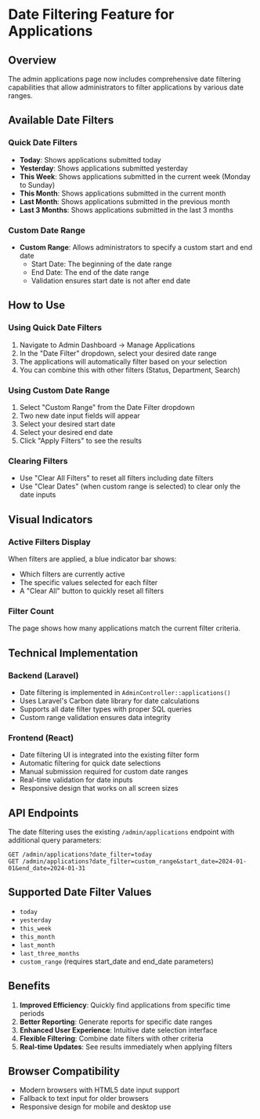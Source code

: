 # Date Filtering Feature for Applications

## Overview
The admin applications page now includes comprehensive date filtering capabilities that allow administrators to filter applications by various date ranges.

## Available Date Filters

### Quick Date Filters
- **Today**: Shows applications submitted today
- **Yesterday**: Shows applications submitted yesterday  
- **This Week**: Shows applications submitted in the current week (Monday to Sunday)
- **This Month**: Shows applications submitted in the current month
- **Last Month**: Shows applications submitted in the previous month
- **Last 3 Months**: Shows applications submitted in the last 3 months

### Custom Date Range
- **Custom Range**: Allows administrators to specify a custom start and end date
  - Start Date: The beginning of the date range
  - End Date: The end of the date range
  - Validation ensures start date is not after end date

## How to Use

### Using Quick Date Filters
1. Navigate to Admin Dashboard → Manage Applications
2. In the "Date Filter" dropdown, select your desired date range
3. The applications will automatically filter based on your selection
4. You can combine this with other filters (Status, Department, Search)

### Using Custom Date Range
1. Select "Custom Range" from the Date Filter dropdown
2. Two new date input fields will appear
3. Select your desired start date
4. Select your desired end date
5. Click "Apply Filters" to see the results

### Clearing Filters
- Use "Clear All Filters" to reset all filters including date filters
- Use "Clear Dates" (when custom range is selected) to clear only the date inputs

## Visual Indicators

### Active Filters Display
When filters are applied, a blue indicator bar shows:
- Which filters are currently active
- The specific values selected for each filter
- A "Clear All" button to quickly reset all filters

### Filter Count
The page shows how many applications match the current filter criteria.

## Technical Implementation

### Backend (Laravel)
- Date filtering is implemented in `AdminController::applications()`
- Uses Laravel's Carbon date library for date calculations
- Supports all date filter types with proper SQL queries
- Custom range validation ensures data integrity

### Frontend (React)
- Date filtering UI is integrated into the existing filter form
- Automatic filtering for quick date selections
- Manual submission required for custom date ranges
- Real-time validation for date inputs
- Responsive design that works on all screen sizes

## API Endpoints

The date filtering uses the existing `/admin/applications` endpoint with additional query parameters:

```
GET /admin/applications?date_filter=today
GET /admin/applications?date_filter=custom_range&start_date=2024-01-01&end_date=2024-01-31
```

## Supported Date Filter Values
- `today`
- `yesterday` 
- `this_week`
- `this_month`
- `last_month`
- `last_three_months`
- `custom_range` (requires start_date and end_date parameters)

## Benefits
1. **Improved Efficiency**: Quickly find applications from specific time periods
2. **Better Reporting**: Generate reports for specific date ranges
3. **Enhanced User Experience**: Intuitive date selection interface
4. **Flexible Filtering**: Combine date filters with other criteria
5. **Real-time Updates**: See results immediately when applying filters

## Browser Compatibility
- Modern browsers with HTML5 date input support
- Fallback to text input for older browsers
- Responsive design for mobile and desktop use 